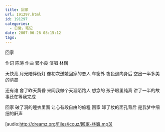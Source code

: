 ```yaml
---
title: 回家
url: 191297.html
id: 191297
categories:
  - 日常。笔记
date: 2007-06-26 03:15:12
tags:
---
```


回家

作词 陈涛
作曲 郭小良
演唱 林巍

天快亮 月光陪伴街灯
像初次送她回家的恋人
车窗外 夜色退向身后
空出一半多美的清晨

还有谁 舍了昨天黄昏
来同我做个天涯陌路人
想念的 孩子眼里纯真
讲了一半的故事还在等我完成

回家 破了洞的睡衣里面
让心有段自由的旅程
回家 卸了妆的面孔背后
是我梦中细细的鼾声

[audio:http://dreamz.org/Files/icouz/回家-林巍.mp3]